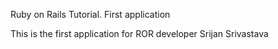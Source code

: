 Ruby on Rails Tutorial. First application

This is the first application for ROR
developer Srijan Srivastava
